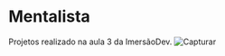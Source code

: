 # Mentalista
Projetos realizado na aula 3 da ImersãoDev.
![Capturar](https://user-images.githubusercontent.com/71463737/117539067-3d8ab380-afdf-11eb-8d0c-d05e0df8c642.PNG)
